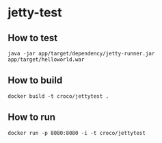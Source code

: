 # jetty-test


## How to test
	
	java -jar app/target/dependency/jetty-runner.jar app/target/helloworld.war

## How to build
	
	docker build -t croco/jettytest .

## How to run
	
	docker run -p 8080:8080 -i -t croco/jettytest
